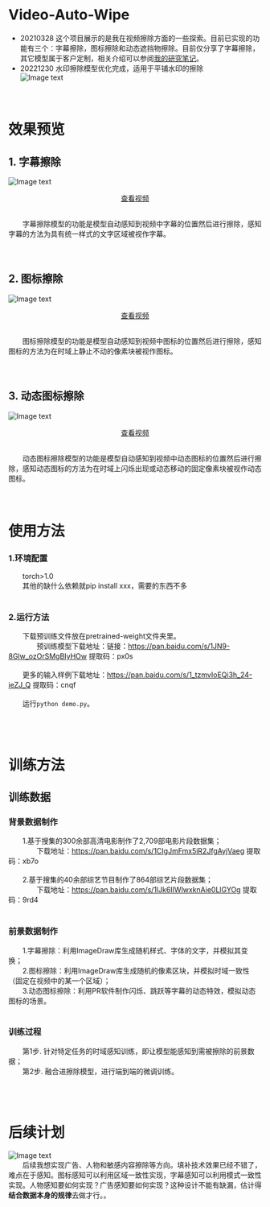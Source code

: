 # Video-Auto-Wipe
- 20210328 这个项目展示的是我在视频擦除方面的一些探索。目前已实现的功能有三个：字幕擦除，图标擦除和动态遮挡物擦除。目前仅分享了字幕擦除，其它模型属于客户定制，相关介绍可以参阅<a href='http://www.seeprettyface.com/research_notes_page3.html#intership'>我的研究笔记</a>。<br />
- 20221230 水印擦除模型优化完成，适用于平铺水印的擦除<br />
![Image text](https://github.com/a312863063/Video-Auto-Wipe/blob/main/pics/de-watermark/watermark_effect.png)<br/><br /><br />

# 效果预览
## 1. 字幕擦除
![Image text](https://github.com/a312863063/Video-Auto-Wipe/blob/main/pics/de-text/detext_9_ko.JPG)<br/>
<p align="center"><a href='http://www.seeprettyface.com/mp4/video-inpainting/detext_06.mp4' target='_blank'>查看视频</a></p><br/>
&emsp;&emsp;字幕擦除模型的功能是模型自动感知到视频中字幕的位置然后进行擦除，感知字幕的方法为具有统一样式的文字区域被视作字幕。<br/>
<br/><br/>

## 2. 图标擦除
![Image text](https://github.com/a312863063/Video-Auto-Wipe/blob/main/pics/de-logo/delogo_4.JPG)<br/>
<p align="center"><a href='http://www.seeprettyface.com/mp4/video-inpainting/delogo_04.mp4' target='_blank'>查看视频</a></p><br/>
&emsp;&emsp;图标擦除模型的功能是模型自动感知到视频中图标的位置然后进行擦除，感知图标的方法为在时域上静止不动的像素块被视作图标。<br/>
<br/><br/>

## 3. 动态图标擦除
![Image text](https://github.com/a312863063/Video-Auto-Wipe/blob/main/pics/de-dynamic-logo/de-dynamic-logo_1.JPG)<br/>
<p align="center"><a href='http://www.seeprettyface.com/mp4/video-inpainting/de_dynamic_logo.mp4' target='_blank'>查看视频</a></p><br/>
&emsp;&emsp;动态图标擦除模型的功能是模型自动感知到视频中动态图标的位置然后进行擦除，感知动态图标的方法为在时域上闪烁出现或动态移动的固定像素块被视作动态图标。<br/>
<br/><br/>

# 使用方法
### 1.环境配置
&emsp;&emsp;torch>1.0<br/>
&emsp;&emsp;其他的缺什么依赖就pip install xxx，需要的东西不多<br/><br/>

### 2.运行方法
&emsp;&emsp;下载预训练文件放在pretrained-weight文件夹里。<br/>
&emsp;&emsp;&emsp;&emsp;预训练模型下载地址：链接：https://pan.baidu.com/s/1JN9-8Glw_ozOrSMgBIyHOw 提取码：px0s <br/> <br/>
&emsp;&emsp;更多的输入样例下载地址：https://pan.baidu.com/s/1_tzmvIoEQi3h_24-ieZJ_Q 提取码：cnqf <br/><br/>
&emsp;&emsp;运行```python demo.py```。<br/><br/><br/><br/>

# 训练方法
## 训练数据
### 背景数据制作
&emsp;&emsp;1.基于搜集的300余部高清电影制作了2,709部电影片段数据集；<br/>
&emsp;&emsp;&emsp;&emsp;下载地址：https://pan.baidu.com/s/1CIgJmFmx5iR2JfgAyjVaeg  提取码：xb7o <br/><br/>
&emsp;&emsp;2.基于搜集的40余部综艺节目制作了864部综艺片段数据集；<br/>
&emsp;&emsp;&emsp;&emsp;下载地址：https://pan.baidu.com/s/1lJk6IIWlwxknAie0LlGYOg  提取码：9rd4 <br/><br/>

### 前景数据制作
&emsp;&emsp;1.字幕擦除：利用ImageDraw库生成随机样式、字体的文字，并模拟其变换；<br/>
&emsp;&emsp;2.图标擦除：利用ImageDraw库生成随机的像素区块，并模拟时域一致性（固定在视频中的某一个区域）；<br/>
&emsp;&emsp;3.动态图标擦除：利用PR软件制作闪烁、跳跃等字幕的动态特效，模拟动态图标的场景。<br/>
<br/>
### 训练过程
&emsp;&emsp;第1步. 针对特定任务的时域感知训练，即让模型能感知到需被擦除的前景数据；<br/>
&emsp;&emsp;第2步. 融合进擦除模型，进行端到端的微调训练。<br/>
<br/><br/><br/>

# 后续计划
![Image text](https://github.com/a312863063/Video-Auto-Wipe/blob/main/pics/undo.png)<br/>
&emsp;&emsp;后续我想实现广告、人物和敏感内容擦除等方向。填补技术效果已经不错了，难点在于感知。图标感知可以利用区域一致性实现，字幕感知可以利用模式一致性实现。人物感知要如何实现？广告感知要如何实现？这种设计不能有缺漏，估计得<b>结合数据本身的规律</b>去做才行。。
<br/><br/>
